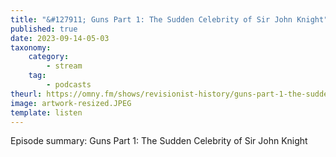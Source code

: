 ```yaml
---
title: "&#127911; Guns Part 1: The Sudden Celebrity of Sir John Knight"
published: true
date: 2023-09-14-05-03
taxonomy:
    category:
        - stream
    tag:
        - podcasts
theurl: https://omny.fm/shows/revisionist-history/guns-part-1-the-sudden-celebrity-of-sir-john-knigh
image: artwork-resized.JPEG
template: listen
---
```


Episode summary: Guns Part 1: The Sudden Celebrity of Sir John Knight
